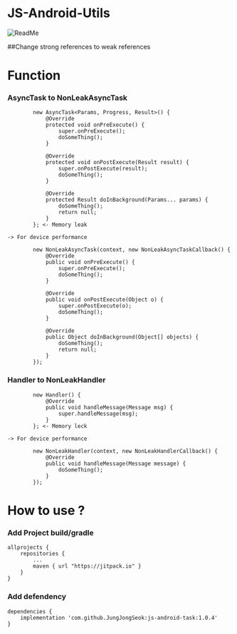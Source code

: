 # JS-Android-Utils
![ReadMe](https://img.shields.io/github/license/JungJongSeok/js-android-task)

##Change strong references to weak references

# Function
### AsyncTask to NonLeakAsyncTask
```
        new AsyncTask<Params, Progress, Result>() {
            @Override
            protected void onPreExecute() {
                super.onPreExecute();
                doSomeThing();
            }

            @Override
            protected void onPostExecute(Result result) {
                super.onPostExecute(result);
                doSomeThing();
            }

            @Override
            protected Result doInBackground(Params... params) {
                doSomeThing();
                return null;
            }
        }; <- Memory leak

-> For device performance

        new NonLeakAsyncTask(context, new NonLeakAsyncTaskCallback() {
            @Override
            public void onPreExecute() {
                super.onPreExecute();
                doSomeThing();
            }

            @Override
            public void onPostExecute(Object o) {
                super.onPostExecute(o);
                doSomeThing();
            }
            
            @Override
            public Object doInBackground(Object[] objects) {
                doSomeThing();
                return null;
            }
        });
```
### Handler to NonLeakHandler
```
        new Handler() {
            @Override
            public void handleMessage(Message msg) {
                super.handleMessage(msg);
            }
        }; <- Memory leck

-> For device performance

        new NonLeakHandler(context, new NonLeakHandlerCallback() {
            @Override
            public void handleMessage(Message message) {
                doSomeThing();
            }
        });

```

# How to use ?
### Add Project build/gradle
```
allprojects {
    repositories {
        ...
        maven { url "https://jitpack.io" }
    }
}
```
### Add defendency
```
dependencies {
    implementation 'com.github.JungJongSeok:js-android-task:1.0.4'
}
```
